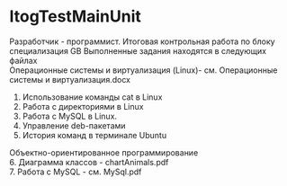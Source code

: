 # ItogTestMainUnit
Разработчик - программист. Итоговая контрольная работа по блоку специализация GB
Выполненные задания находятся в следующих файлах   
 Операционные системы и виртуализация (Linux)- см. Операционные системы и виртуализация.docx
   1. Использование команды cat в Linux
   2. Работа с директориями в Linux
   3. Работа с MySQL в Linux.
   4. Управление deb-пакетами
   5. История команд в терминале Ubuntu
         
  Объектно-ориентированное программирование   
     6. Диаграмма классов - chartAnimals.pdf  
     7. Работа с MySQL  - см. MySql.pdf
    

